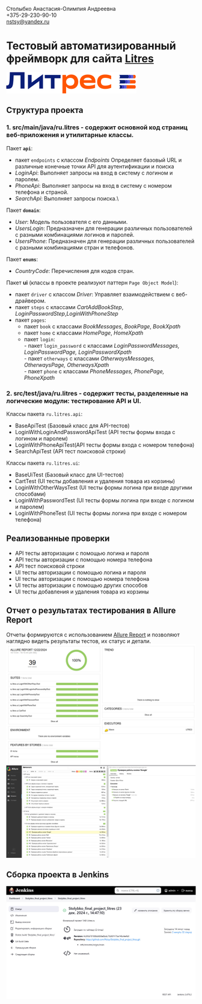 Столыбко Анастасия-Олимпия Андреевна\
+375-29-230-90-10\
nstsy@yandex.ru


# Тестовый автоматизированный фреймворк для сайта [Litres](https://litres.com)
![Логотип проекта](images/logo_ru.svg)

## Структура проекта
### 1. src/main/java/ru.litres - содержит основной код страниц веб-приложения и утилитарные классы.
Пакет **`api`**: 
- пакет `endpoints` c классом *Endpoints* Определяет базовый URL и различные конечные точки API для аутентификации и поиска
- *LoginApi*: Выполняет запросы на вход в систему с логином и паролем.
- *PhoneApi*: Выполняет запросы на вход в систему с номером телефона и страной.
- *SearchApi*: Выполняет запросы поиска.\

Пакет **`domain`**:
- *User*: Модель пользователя с его данными.
- *UsersLogin*: Предназначен для генерации различных пользователей с разными комбинациями логинов и паролей.
- *UsersPhone*: Предназначен для генерации различных пользователей с разными комбинациями стран и телефонов.

Пакет **`enums`**:
- *CountryCode*: Перечисления для кодов стран.

Пакет **ui** (классы в проекте реализуют паттерн `Page Object Model`):
- пакет `driver` с классом *Driver*: Управляет взаимодействием с веб-драйвером.
- пакет `steps` с классами *CartAddBookStep*, *LoginPasswordStep*,*LoginWithPhoneStep*
- пакет `pages`:
     - пакет `book` с классами *BookMessages*, *BookPage*, *BookXpath*
     - пакет `home` с классами *HomePage*, *HomeXpath*
     - пакет `login`:\
                       - пакет `login_password` с классами *LoginPasswordMessages, LoginPasswordPage, LoginPasswordXpath*\
                       - пакет `otherways` с классами *OtherwaysMessages, OtherwaysPage, OtherwaysXpath*\
                       - пакет `phone` с классами *PhoneMessages, PhonePage, PhoneXpath*
  
### 2. src/test/java/ru.litres - cодержит тесты, разделенные на логические модули: тестирование API и UI.

   Классы пакета `ru.litres.api`:
   - BaseApiTest (Базовый класс для API-тестов)
   - LoginWithLoginAndPasswordApiTest (API тесты формы входа с логином и паролем)
   - LoginWithPhoneApiTest(API тесты формы входа с номером телефона)
   - SearchApiTest (API тест поисковой строки)
   
   Классы пакета `ru.litres.ui`:
   - BaseUiTest (Базовый класс для UI-тестов)
   - CartTest (UI тесты добавления и удаления товара из корзины)
   - LoginWithOtherWaysTest (UI тесты формы логина при входе другими способами)
   - LoginWithPasswordTest (UI тесты формы логина при входе с логином и паролем)
   - LoginWithPhoneTest (UI тесты формы логина при входе с номером телефона)

## Реализованные проверки
- API тесты авторизации с помощью логина и пароля 
- API тесты авторизации с помощью номера телефона
- API тест поисковой строки
- UI тесты авторизации с помощью логина и пароля
- UI тесты авторизации с помощью номера телефона
- UI тесты авторизации с помощью других способов
- UI тесты добавления и удаления товара из корзины

## Отчет о результатах тестирования в Allure Report
Отчеты формируются с использованием [Allure Report](https://docs.qameta.io/allure/#_report) и позволяют наглядно видеть результаты тестов, их статус и детали.  
![Allure](images/a.jpg)
![Allure](images/a1.jpg)
## Сборка проекта в Jenkins
![Jenkins](images/j.jpg)